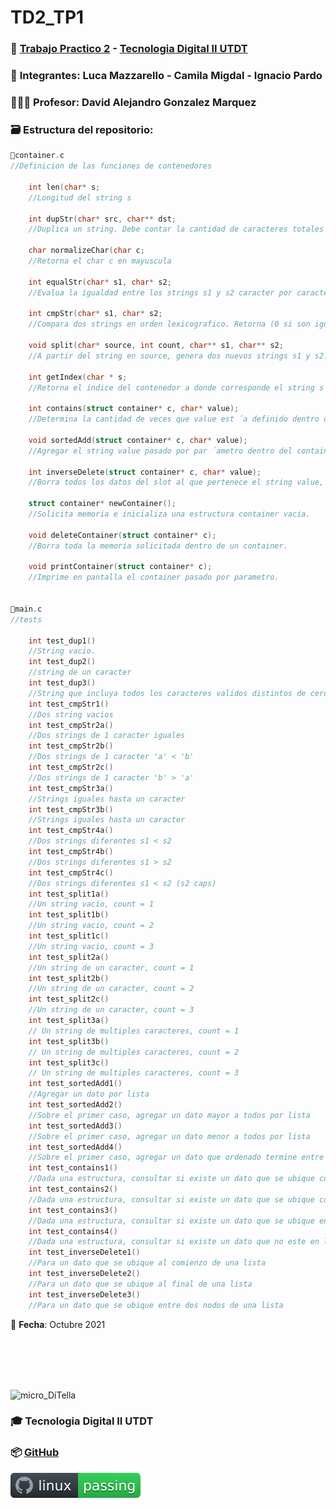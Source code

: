# TD2_TP1

### 💾 [Trabajo Practico 2](https://github.com/IgnacioPardo/TD2_TP2/blob/main/Enunciado_TP2.pdf) - [Tecnologia Digital II UTDT](https://www.utdt.edu/ver_contenido.php?id_contenido=19866&id_item_menu=31534)

### 🧠 **Integrantes**: Luca Mazzarello - Camila Migdal - Ignacio Pardo

### 👨🏻‍🏫 **Profesor**: David Alejandro Gonzalez Marquez

### 🗃 **Estructura del repositorio**:
  

```C	
📄container.c	
//Definicion de las funciones de contenedores
	
	int len(char* s;
	//Longitud del string s

	int dupStr(char* src, char** dst;
	//Duplica un string. Debe contar la cantidad de caracteres totales de src y solicitar la memoria equivalente. Luego, debe copiar todos los caracteres a esta nueva area de memoria. El puntero al nuevo string se almacenara en el doble puntero dst. Ademas, como valor de retorno se debe retornar el tamaño del string.

	char normalizeChar(char c;
	//Retorna el char c en mayuscula

	int equalStr(char* s1, char* s2;
	//Evalua la igualdad entre los strings s1 y s2 caracter por caracter

	int cmpStr(char* s1, char* s2;
	//Compara dos strings en orden lexicografico. Retorna (0 si son iguales, 1 si s1<s2, −1 si s2<s1)

	void split(char* source, int count, char** s1, char** s2;
	//A partir del string en source, genera dos nuevos strings s1 y s2. s1 debe contener los primeros count caracteres del string source, mientas que s2 debe contener los caracteres restantes. La memoria del string source pasado por parametro debe ser liberada. En caso que count supere la cantidad de caracteres totales de source, se debe retornar en s2 un string vacio. El parametro count es siempre un numero positivo.

	int getIndex(char * s;
	//Retorna el indice del contenedor a donde corresponde el string s

	int contains(struct container* c, char* value);
	//Determina la cantidad de veces que value est ́a definido dentro de container. Debe retonar la cantidad de apariciones del dato.

	void sortedAdd(struct container* c, char* value);
	//Agregar el string value pasado por par ́ametro dentro del container, respetando los invariantes de la estructura indicados anteriormente.

	int inverseDelete(struct container* c, char* value);
	//Borra todos los datos del slot al que pertenece el string value, menos todas las copias que existan del string value. Debe retonar la cantidad de datos que fueron borrados.	

	struct container* newContainer();
	//Solicita memoria e inicializa una estructura container vacia.

	void deleteContainer(struct container* c);
	//Borra toda la memoria solicitada dentro de un container.

	void printContainer(struct container* c);
	//Imprime en pantalla el container pasado por parametro.


📄main.c
//tests

	int test_dup1()
	//String vacio.
	int test_dup2()
	//string de un caracter
	int test_dup3()
	//String que incluya todos los caracteres validos distintos de cero
	int test_cmpStr1()
	//Dos string vacios
	int test_cmpStr2a()
	//Dos strings de 1 caracter iguales
	int test_cmpStr2b()
	//Dos strings de 1 caracter 'a' < 'b'
	int test_cmpStr2c()
	//Dos strings de 1 caracter 'b' > 'a'
	int test_cmpStr3a()
	//Strings iguales hasta un caracter
	int test_cmpStr3b()
	//Strings iguales hasta un caracter
	int test_cmpStr4a()
	//Dos strings diferentes s1 < s2
	int test_cmpStr4b()
	//Dos strings diferentes s1 > s2
	int test_cmpStr4c()
	//Dos strings diferentes s1 < s2 (s2 caps)
	int test_split1a()
	//Un string vacio, count = 1
	int test_split1b()
	//Un string vacio, count = 2
	int test_split1c()
	//Un string vacio, count = 3
	int test_split2a()
	//Un string de un caracter, count = 1
	int test_split2b()
	//Un string de un caracter, count = 2
	int test_split2c()
	//Un string de un caracter, count = 3
	int test_split3a()
	// Un string de multiples caracteres, count = 1
	int test_split3b()
	// Un string de multiples caracteres, count = 2
	int test_split3c()
	// Un string de multiples caracteres, count = 3
	int test_sortedAdd1()
	//Agregar un dato por lista
	int test_sortedAdd2()
	//Sobre el primer caso, agregar un dato mayor a todos por lista
	int test_sortedAdd3()
	//Sobre el primer caso, agregar un dato menor a todos por lista
	int test_sortedAdd4()
	//Sobre el primer caso, agregar un dato que ordenado termine entre dos elementos
	int test_contains1()
	//Dada una estructura, consultar si existe un dato que se ubique como ultimo dato de alguna de las listas
	int test_contains2()
	//Dada una estructura, consultar si existe un dato que se ubique como primer dato de algunade las listas
	int test_contains3()
	//Dada una estructura, consultar si existe un dato que se ubique en el medio de una lista
	int test_contains4()
	//Dada una estructura, consultar si existe un dato que no este en la lista
	int test_inverseDelete1()
	//Para un dato que se ubique al comienzo de una lista
	int test_inverseDelete2()
	//Para un dato que se ubique al final de una lista
	int test_inverseDelete3()
	//Para un dato que se ubique entre dos nodos de una lista

```		

        
📅 **Fecha**: Octubre 2021

<br/><br/><br/><br/>

<img width="100" alt="micro_DiTella" src="https://user-images.githubusercontent.com/65306107/132214134-ac5df2b8-353e-46b2-9c6e-ab9f0429a767.png"> 

### 🎓 Tecnologia Digital II UTDT
### 📦 [GitHub](https://github.com/IgnacioPardo/TD2_TP2)

[![Linux Build Status](https://github.com/IgnacioPardo/TD2_TP2/blob/main/badge.svg)](https://replit.com/@IgnacioPardo/TD2TP2)
